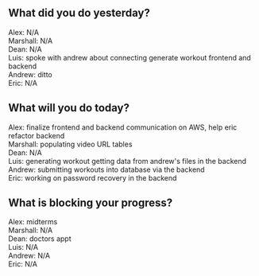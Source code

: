 ## What did you do yesterday?
Alex: N/A<br>
Marshall: N/A<br>
Dean: N/A<br>
Luis: spoke with andrew about connecting generate workout frontend and backend<br>
Andrew: ditto<br>
Eric: N/A<br>
## What will you do today?
Alex: finalize frontend and backend communication on AWS, help eric refactor backend<br>
Marshall: populating video URL tables<br>
Dean: N/A<br>
Luis: generating workout getting data from andrew's files in the backend<br>
Andrew: submitting workouts into database via the backend<br>
Eric: working on password recovery in the backend<br>
## What is blocking your progress?
Alex: midterms<br>
Marshall: N/A<br>
Dean: doctors appt<br>
Luis: N/A<br>
Andrew: N/A<br>
Eric: N/A<br>